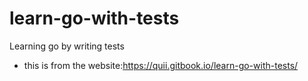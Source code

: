 # learn-go-with-tests
Learning go by writing tests

* this is from the website:https://quii.gitbook.io/learn-go-with-tests/
